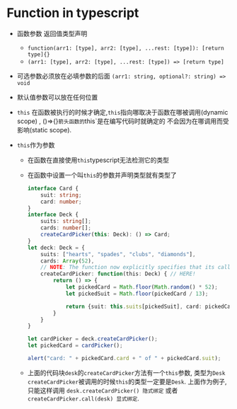 # Function in typescript

- 函数参数 返回值类型声明
  - `function(arr1: [type], arr2: [type], ...rest: [type]): [return type]{}`
  - `(arr1: [type], arr2: [type], ...rest: [type]) => [return type]`

- 可选参数必须放在必填参数的后面 `(arr1: string, optional?: string) => void`

- 默认值参数可以放在任何位置

- `this` 在函数被执行的时候才确定,`this`指向哪取决于函数在哪被调用(dynamic scope) , ()=>{}`箭头函数的`this`是在编写代码时就确定的 不会因为在哪调用而受影响(static scope).

- `this`作为参数

  - 在函数在直接使用`this`typescript无法检测它的类型

  - 在函数中设置一个叫`this`的参数并声明类型就有类型了

    ```typescript
    interface Card {
        suit: string;
        card: number;
    }
    interface Deck {
        suits: string[];
        cards: number[];
        createCardPicker(this: Deck): () => Card;
    }
    let deck: Deck = {
        suits: ["hearts", "spades", "clubs", "diamonds"],
        cards: Array(52),
        // NOTE: The function now explicitly specifies that its callee must be of type Deck
        createCardPicker: function(this: Deck) { // HERE!
            return () => {
                let pickedCard = Math.floor(Math.random() * 52);
                let pickedSuit = Math.floor(pickedCard / 13);
    
                return {suit: this.suits[pickedSuit], card: pickedCard % 13};
            }
        }
    }
    
    let cardPicker = deck.createCardPicker();
    let pickedCard = cardPicker();
    
    alert("card: " + pickedCard.card + " of " + pickedCard.suit);
    ```

  - 上面的代码块`desk`的`createCardPicker`方法有一个`this`参数, 类型为`Desk`  `createCardPicker`被调用的时候`this`的类型一定要是`Desk`. 上面作为例子,只能这样调用 `desk.createCardPicker() 隐式绑定` 或者 `createCardPicker.call(desk) 显式绑定`.